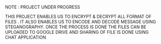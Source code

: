 NOTE : PROJECT UNDER PROGRESS


THIS PROJECT ENABLES US TO ENCRYPT & DECRYPT ALL FORMAT OF FILES . 
IT ALSO ENABLES US TO ENCODE AND DECODE MESSAGE USING STEGANOGRAPHY.
ONCE THE PROCESS IS DONE THE FILES CAN BE UPLOADED TO GOOGLE DRIVE AND SHARING OF FILE IS DONE USING CHAT APPLICATION  

